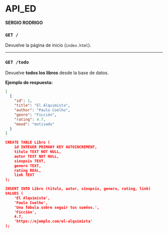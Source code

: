 # API_ED

**SERGIO RODRIGO**

### `GET /`
Devuelve la página de inicio (`index.html`).

---

### `GET /todo`
Devuelve **todos los libros** desde la base de datos.

**Ejemplo de respuesta:**
```json
[
  {
    "id": 1,
    "title": "El Alquimista",
    "author": "Paulo Coelho",
    "genre": "Ficción",
    "rating": 4.7,
    "mood": "motivado"
  }
]

CREATE TABLE Libro (
    id INTEGER PRIMARY KEY AUTOINCREMENT,
    titulo TEXT NOT NULL,
    autor TEXT NOT NULL,
    sinopsis TEXT,
    genero TEXT,
    rating REAL,
    link TEXT 
);

INSERT INTO Libro (titulo, autor, sinopsis, genero, rating, link)
VALUES (
    'El Alquimista',
    'Paulo Coelho',
    'Una fábula sobre seguir tus sueños.',
    'Ficción',
    4.7,
    'https://ejemplo.com/el-alquimista'
);